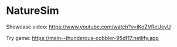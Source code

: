 # NatureSim
Showcase video: https://www.youtube.com/watch?v=iKoZVReUeyU


Try game: https://main--thunderous-cobbler-95df17.netlify.app
